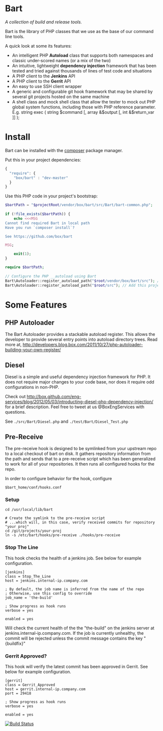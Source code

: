 # Bart

*A collection of build and release tools.*

Bart is the library of PHP classes that we use as the base of our command line tools.

A quick look at some its features:

+ An intelligent PHP **Autoload** class that supports both namespaces and classic under-scored names (or a mix of the two)
+ An intuitive, lightweight **dependency injection** framework that has been tested and tried against thousands of lines of test code and situations
+ A PHP client to the **Jenkins** API
+ A PHP client to the **Gerrit** API
+ An easy to use SSH client wrapper
+ A generic and configurable git hook framework that may be shared by several git projects hosted on the same machine
+ A shell class and mock shell class that allow the tester to mock out PHP global system functions, including those with PHP reference parameter. E.g. string exec ( string $command [, array &$output [, int &$return_var ]] );

# Install
Bart can be installed with the [composer](http://getcomposer.org/) package manager.

Put this in your project dependencies:

```javascript
{
  "require": {
    "box/bart" : "dev-master"
  }
}
```

Use this PHP code in your project's bootstrap:

```php
$bartPath = "$projectRoot/vendor/box/bart/src/Bart/bart-common.php";
 
if (!file_exists($bartPath)) {
    echo <<<MSG
Cannot find required Bart in local path
Have you run `composer install`?

See https://github.com/box/bart

MSG;

    exit(1);
}

require $bartPath;
  
// Configure the PHP __autoload using Bart
Bart\Autoloader::register_autoload_path("$root/vendor/box/bart/src"); // Add Bart's namespace.
Bart\Autoloader::register_autoload_path("$root/src"); // Add this project's namespace
```


# Some Features

## PHP Autoloader

The Bart Autoloader provides a stackable autoload register. This allows the developer to provide
several entry points into autoload directory trees. Read more at, 
http://developers.blog.box.com/2011/10/27/php-autoloader-building-your-own-register/

## Diesel

Diesel is a simple and useful dependency injection framework for PHP. It does not require major changes to your code base, nor does it require odd configurations in non-PHP.

Check out http://box.github.com/eng-services/blog/2012/05/03/introducting-diesel-php-dependency-injection/ for a brief description. Feel free to tweet at us @BoxEngServices with questions.

See ```./src/Bart/Diesel.php``` and ```./test/Bart/Diesel_Test.php```

## Pre-Receive

The pre-receive hook is designed to be symlinked from your upstream repo to a
local checkout of bart on disk. It gathers repository information from the path
and sends that to a pre-receive script which has been generalized to work for
all of your repositories. It then runs all configured hooks for the repo.

In order to configure behavior for the hook, configure 

```
$bart_home/conf/hooks.conf
```


### Setup

    cd /usr/local/lib/bart
    
    # Create the symlink to the pre-receive script
    # ...which will, in this case, verify received commits for repository "your proj"
    cd /git/projects/your-proj
    ln -s /etc/bart/hooks/pre-receive ./hooks/pre-receive


### Stop The Line

This hook checks the health of a jenkins job. See below for example configuration.


    [jenkins]
    class = Stop_The_Line
    host = jenkins.internal-ip.company.com
    
    ; By default, the job name is inferred from the name of the repo
    ; Otherwise, use this config to override
    job_name = 'the-build'
    
    ; Show progress as hook runs
    verbose = yes

    enabled = yes


Will check the current health of the the "the-build" on the jenkins server
at jenkins.internal-ip.company.com. If the job is currently unhealthy, the 
commit will be rejected unless the commit message contains the key "{buildfix}"

### Gerrit Approved?

This hook will verify the latest commit has been approved in Gerrit. See below
for example configuration.


    [gerrit]
    class = Gerrit_Approved
    host = gerrit.internal-ip.company.com
    port = 29418
    
    ; Show progress as hook runs
    verbose = yes

    enabled = yes


[![Build Status](https://secure.travis-ci.org/box/bart.png?branch=master)](http://travis-ci.org/box/bart)


